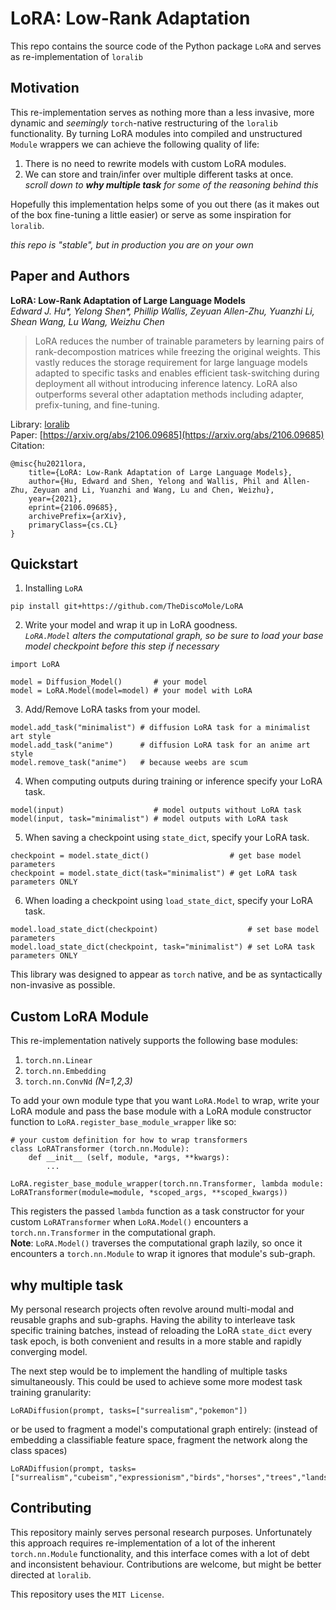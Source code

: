 # LoRA: Low-Rank Adaptation

This repo contains the source code of the Python package `LoRA` and serves as re-implementation of `loralib`

## Motivation

This re-implementation serves as nothing more than a less invasive, more dynamic and *seemingly* `torch`-native restructuring of the `loralib` functionality. By turning LoRA modules into compiled and unstructured `Module` wrappers we can achieve the following quality of life:

1. There is no need to rewrite models with custom LoRA modules.
2. We can store and train/infer over multiple different tasks at once. <br>
*scroll down to **why multiple task** for some of the reasoning behind this*

Hopefully this implementation helps some of you out there (as it makes out of the box fine-tuning a little easier) or serve as some inspiration for `loralib`.

*this repo is "stable", but in production you are on your own*

## Paper and Authors

**LoRA: Low-Rank Adaptation of Large Language Models** <br>
*Edward J. Hu\*, Yelong Shen\*, Phillip Wallis, Zeyuan Allen-Zhu, Yuanzhi Li, Shean Wang, Lu Wang, Weizhu Chen* <br>

>LoRA reduces the number of trainable parameters by learning pairs of rank-decompostion matrices while freezing the original weights.
This vastly reduces the storage requirement for large language models adapted to specific tasks and enables efficient task-switching during deployment all without introducing inference latency.
LoRA also outperforms several other adaptation methods including adapter, prefix-tuning, and fine-tuning.

Library: [loralib](https://github.com/microsoft/LoRA)<br>
Paper: [https://arxiv.org/abs/2106.09685](https://arxiv.org/abs/2106.09685) <br>
Citation: <br>
```
@misc{hu2021lora,
    title={LoRA: Low-Rank Adaptation of Large Language Models},
    author={Hu, Edward and Shen, Yelong and Wallis, Phil and Allen-Zhu, Zeyuan and Li, Yuanzhi and Wang, Lu and Chen, Weizhu},
    year={2021},
    eprint={2106.09685},
    archivePrefix={arXiv},
    primaryClass={cs.CL}
}
```

## Quickstart

1. Installing `LoRA`
```
pip install git+https://github.com/TheDiscoMole/LoRA
```

2. Write your model and wrap it up in LoRA goodness. <br>
*`LoRA.Model` alters the computational graph, so be sure to load your base model checkpoint before this step if necessary*
```
import LoRA

model = Diffusion_Model()       # your model
model = LoRA.Model(model=model) # your model with LoRA
```

3. Add/Remove LoRA tasks from your model.
```
model.add_task("minimalist") # diffusion LoRA task for a minimalist art style
model.add_task("anime")      # diffusion LoRA task for an anime art style
model.remove_task("anime")   # because weebs are scum
```

4. When computing outputs during training or inference specify your LoRA task.
```
model(input)                    # model outputs without LoRA task
model(input, task="minimalist") # model outputs with LoRA task
```

5. When saving a checkpoint using `state_dict`, specify your LoRA task.
```
checkpoint = model.state_dict()                  # get base model parameters
checkpoint = model.state_dict(task="minimalist") # get LoRA task parameters ONLY
```

6. When loading a checkpoint using `load_state_dict`, specify your LoRA task.
```
model.load_state_dict(checkpoint)                    # set base model parameters
model.load_state_dict(checkpoint, task="minimalist") # set LoRA task parameters ONLY
```

This library was designed to appear as `torch` native, and be as syntactically non-invasive as possible.

## Custom LoRA Module

This re-implementation natively supports the following base modules:

1. `torch.nn.Linear`
2. `torch.nn.Embedding`
3. `torch.nn.ConvNd` *(N=1,2,3)*

To add your own module type that you want `LoRA.Model` to wrap, write your LoRA module and pass the base module with a LoRA module constructor function to `LoRA.register_base_module_wrapper` like so:
```
# your custom definition for how to wrap transformers
class LoRATransformer (torch.nn.Module):
	def __init__ (self, module, *args, **kwargs):
        ...

LoRA.register_base_module_wrapper(torch.nn.Transformer, lambda module: LoRATransformer(module=module, *scoped_args, **scoped_kwargs))
```

This registers the passed `lambda` function as a task constructor for your custom `LoRATransformer` when `LoRA.Model()` encounters a `torch.nn.Transformer` in the computational graph.<br>
**Note**: `LoRA.Model()` traverses the computational graph lazily, so once it encounters a `torch.nn.Module` to wrap it ignores that module's sub-graph.

## why multiple task

My personal research projects often revolve around multi-modal and reusable graphs and sub-graphs. Having the ability to interleave task specific training batches, instead of reloading the LoRA `state_dict` every task epoch, is both convenient and results in a more stable and rapidly converging model.

The next step would be to implement the handling of multiple tasks simultaneously. This could be used to achieve some more modest task training granularity:
```
LoRADiffusion(prompt, tasks=["surrealism","pokemon"])
```

or be used to fragment a model's computational graph entirely: (instead of embedding a classifiable feature space, fragment the network along the class spaces)
```
LoRADiffusion(prompt, tasks=["surrealism","cubeism","expressionism","birds","horses","trees","landscape"])
```
## Contributing

This repository mainly serves personal research purposes. Unfortunately this approach requires re-implementation of a lot of the inherent `torch.nn.Module` functionality, and this interface comes with a lot of debt and inconsistent behaviour. Contributions are welcome, but might be better directed at `loralib`.

This repository uses the `MIT License`.
